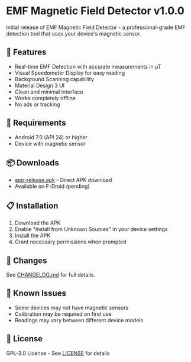 # EMF Magnetic Field Detector v1.0.0

Initial release of EMF Magnetic Field Detector - a professional-grade EMF detection tool that uses your device's magnetic sensor.

## 🚀 Features

- Real-time EMF Detection with accurate measurements in µT
- Visual Speedometer Display for easy reading
- Background Scanning capability
- Material Design 3 UI
- Clean and minimal interface
- Works completely offline
- No ads or tracking

## 📱 Requirements

- Android 7.0 (API 24) or higher
- Device with magnetic sensor

## 📦 Downloads

- [app-release.apk](app-release.apk) - Direct APK download
- Available on F-Droid (pending)

## 📋 Installation

1. Download the APK
2. Enable "Install from Unknown Sources" in your device settings
3. Install the APK
4. Grant necessary permissions when prompted

## 🔄 Changes

See [CHANGELOG.md](CHANGELOG.md) for full details.

## 🐛 Known Issues

- Some devices may not have magnetic sensors
- Calibration may be required on first use
- Readings may vary between different device models

## 📝 License

GPL-3.0 License - See [LICENSE](LICENSE) for details

